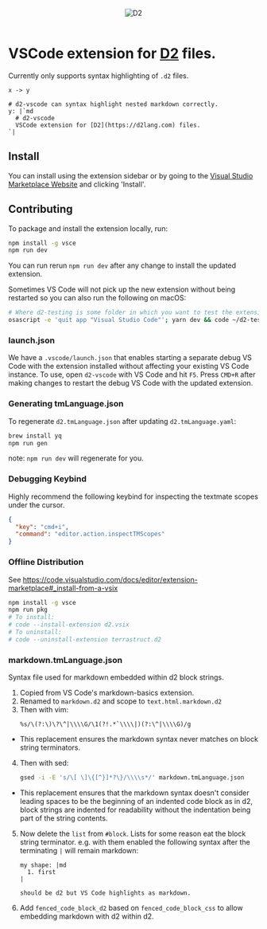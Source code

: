<div align="center">
  <br />
  <div align="center">
    <img src="https://raw.githubusercontent.com/terrastruct/d2-vscode/master/docs/assets/header.png" alt="D2" />
  </div>
  <br />
</div>

# VSCode extension for [D2](https://d2lang.com) files.

Currently only supports syntax highlighting of `.d2` files.

```d2
x -> y

# d2-vscode can syntax highlight nested markdown correctly.
y: |`md
  # d2-vscode
  VSCode extension for [D2](https://d2lang.com) files.
`|
```

## Install

You can install using the extension sidebar or by going to the [Visual Studio Marketplace Website](https://marketplace.visualstudio.com/items?itemName=terrastruct.d2) and clicking 'Install'.

## Contributing

To package and install the extension locally, run:

```sh
npm install -g vsce
npm run dev
```

You can run rerun `npm run dev` after any change to install the updated extension.

Sometimes VS Code will not pick up the new extension without being restarted so you
can also run the following on macOS:

```sh
# Where d2-testing is some folder in which you want to test the extension.
osascript -e 'quit app "Visual Studio Code"'; yarn dev && code ~/d2-testing
```

### launch.json

We have a `.vscode/launch.json` that enables starting a separate debug VS Code with the
extension installed without affecting your existing VS Code instance. To use, open
`d2-vscode` with VS Code and hit `F5`. Press `CMD+R` after making changes to restart the
debug VS Code with the updated extension.

### Generating tmLanguage.json

To regenerate `d2.tmLanguage.json` after updating `d2.tmLanguage.yaml`:

```sh
brew install yq
npm run gen
```

note: `npm run dev` will regenerate for you.

### Debugging Keybind

Highly recommend the following keybind for inspecting the textmate scopes under the cursor.

```json
{
  "key": "cmd+i",
  "command": "editor.action.inspectTMScopes"
}
```

### Offline Distribution

See https://code.visualstudio.com/docs/editor/extension-marketplace#_install-from-a-vsix

```sh
npm install -g vsce
npm run pkg
# To install:
# code --install-extension d2.vsix
# To uninstall:
# code --uninstall-extension terrastruct.d2
```

### markdown.tmLanguage.json

Syntax file used for markdown embedded within d2 block strings.

1. Copied from VS Code's markdown-basics extension.
2. Renamed to `markdown.d2` and scope to `text.html.markdown.d2`
3. Then with vim:
   ```
   %s/\(?:\)\?\^|\\\\G/\1(?!.*`\\\\|)(?:\^|\\\\G)/g
   ```

- This replacement ensures the markdown syntax never matches on block string
  terminators.

4. Then with sed:
   ```sh
   gsed -i -E 's/\[ \]\{[^}]*?\}/\\\\s*/' markdown.tmLanguage.json
   ```

- This replacement ensures that the markdown syntax doesn't consider leading spaces to be
  the beginning of an indented code block as in d2, block strings are indented for
  readability without the indentation being part of the string contents.

5. Now delete the `list` from `#block`. Lists for some reason eat the block string
   terminator. e.g. with them enabled the following syntax after the terminating `|`
   will remain markdown:

   ```d2
   my shape: |md
     1. first
   |

   should be d2 but VS Code highlights as markdown.
   ```

6. Add `fenced_code_block_d2` based on `fenced_code_block_css` to allow embedding markdown
   with d2 within d2.
